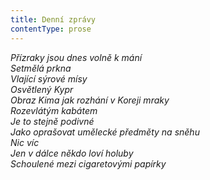 ```yaml
---
title: Denní zprávy
contentType: prose
---
```


<section>

_Přízraky jsou dnes volně k mání  
Setmělá prkna  
Vlající sýrové mísy  
Osvětlený Kypr  
Obraz Kima jak rozhání v Koreji mraky  
Rozevlátým kabátem  
Je to stejně podivné  
Jako oprašovat umělecké předměty na sněhu  
Nic víc  
Jen v dálce někdo loví holuby  
Schoulené mezi cigaretovými papírky_

</section>
